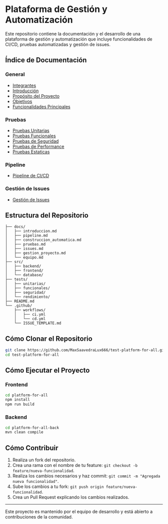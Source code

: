 # Plataforma de Gestión y Automatización

Este repositorio contiene la documentación y el desarrollo de una plataforma de gestión y automatización que incluye funcionalidades de CI/CD, pruebas automatizadas y gestión de issues.

## Índice de Documentación

### General

- [Integrantes](docs/equipo.md)
- [Introducción](docs/introduccion.md)
- [Propósito del Proyecto](docs/proposito.md)
- [Objetivos](docs/objetivos.md)
- [Funcionalidades Principales](docs/funcionalidades.md)

### Pruebas

- [Pruebas Unitarias](docs/Pruebas/Unitaria/Unitaria.md)
- [Pruebas Funcionales](docs/Pruebas/Funcionales/Funcional.md)
- [Pruebas de Seguridad](docs/Pruebas/Seguridad.md)
- [Pruebas de Performance](docs/Pruebas/Rendimiento/Rendimiento.md)
- [Pruebas Estaticas](docs/Pruebas/Estatica)

### Pipeline

- [Pipeline de CI/CD](docs/pipeline.md)

### Gestión de Issues

- [Gestión de Issues](docs/gestion_issues.md)

## Estructura del Repositorio

```plaintext
├── docs/
│   ├── introduccion.md
│   ├── pipeline.md
│   ├── construccion_automatica.md
│   ├── pruebas.md
│   ├── issues.md
│   ├── gestion_proyecto.md
│   └── equipo.md
├── src/
│   ├── backend/
│   ├── frontend/
│   └── database/
├── tests/
│   ├── unitarias/
│   ├── funcionales/
│   ├── seguridad/
│   └── rendimiento/
├── README.md
└── .github/
    ├── workflows/
    │   ├── ci.yml
    │   └── cd.yml
    └── ISSUE_TEMPLATE.md
```

## Cómo Clonar el Repositorio

```bash
git clone https://github.com/MaxSaavedraLux666/test-platform-for-all.git
cd test-platform-for-all
```

## Cómo Ejecutar el Proyecto

### Frontend

```bash
cd platform-for-all
npm install
npm run build
```

### Backend

```bash
cd platform-for-all-back
mvn clean compile
```

## Cómo Contribuir

1. Realiza un fork del repositorio.
2. Crea una rama con el nombre de tu feature: `git checkout -b feature/nueva-funcionalidad`.
3. Realiza los cambios necesarios y haz commit: `git commit -m "Agregada nueva funcionalidad"`.
4. Sube los cambios a tu fork: `git push origin feature/nueva-funcionalidad`.
5. Crea un Pull Request explicando los cambios realizados.

---

Este proyecto es mantenido por el equipo de desarrollo y está abierto a contribuciones de la comunidad.
